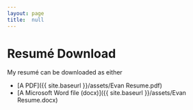 ```yaml
---
layout: page
title:  null
---
```


# Resumé Download

My resumé can be downloaded as either 

 - [A PDF]({{ site.baseurl }}/assets/Evan Resume.pdf) 
 - [A Microsoft Word file (docx)]({{ site.baseurl }}/assets/Evan Resume.docx)
